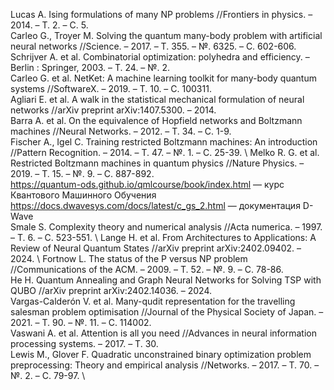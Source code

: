Lucas A. Ising formulations of many NP problems //Frontiers in physics. – 2014. – Т. 2. – С. 5. \
Carleo G., Troyer M. Solving the quantum many-body problem with artificial neural networks //Science. – 2017. – Т. 355. – №. 6325. – С. 602-606. \
Schrijver A. et al. Combinatorial optimization: polyhedra and efficiency. – Berlin : Springer, 2003. – Т. 24. – №. 2. \
Carleo G. et al. NetKet: A machine learning toolkit for many-body quantum systems //SoftwareX. – 2019. – Т. 10. – С. 100311. \
Agliari E. et al. A walk in the statistical mechanical formulation of neural networks //arXiv preprint arXiv:1407.5300. – 2014. \
Barra A. et al. On the equivalence of Hopfield networks and Boltzmann machines //Neural Networks. – 2012. – Т. 34. – С. 1-9. \
Fischer A., Igel C. Training restricted Boltzmann machines: An introduction //Pattern Recognition. – 2014. – Т. 47. – №. 1. – С. 25-39. \ 
Melko R. G. et al. Restricted Boltzmann machines in quantum physics //Nature Physics. – 2019. – Т. 15. – №. 9. – С. 887-892. \
https://quantum-ods.github.io/qmlcourse/book/index.html — курс Квантового Машинного Обучения \
 https://docs.dwavesys.com/docs/latest/c_gs_2.html — документация D-Wave \
 Smale S. Complexity theory and numerical analysis //Acta numerica. – 1997. – Т. 6. – С. 523-551. \ 
 Lange H. et al. From Architectures to Applications: A Review of Neural Quantum States //arXiv preprint arXiv:2402.09402. – 2024. \ 
 Fortnow L. The status of the P versus NP problem //Communications of the ACM. – 2009. – Т. 52. – №. 9. – С. 78-86. \
 He H. Quantum Annealing and Graph Neural Networks for Solving TSP with QUBO //arXiv preprint arXiv:2402.14036. – 2024. \
 Vargas-Calderón V. et al. Many-qudit representation for the travelling salesman problem optimisation //Journal of the Physical Society of Japan. – 2021. – Т. 90. – №. 11. – С. 114002. \
Vaswani A. et al. Attention is all you need //Advances in neural information processing systems. – 2017. – Т. 30. \
Lewis M., Glover F. Quadratic unconstrained binary optimization problem preprocessing: Theory and empirical analysis //Networks. – 2017. – Т. 70. – №. 2. – С. 79-97. \
